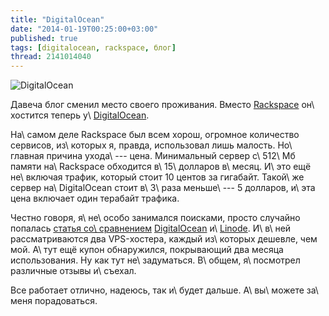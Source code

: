```yaml
---
title: "DigitalOcean"
date: "2014-01-19T00:25:00+03:00"
published: true
tags: [digitalocean, rackspace, блог]
thread: 2141014040
---
```


![](/images/3rd-party/digitalocean.png "DigitalOcean")

Давеча блог сменил место своего проживания. Вместо [Rackspace] он\ хостится теперь у\ [DigitalOcean].

На\ самом деле Rackspace был всем хорош, огромное количество сервисов, из\ которых я, правда, использовал лишь малость.
Но\ главная причина ухода\ --- цена. Минимальный сервер с\ 512\ Мб памяти на\ Rackspace обходится в\ 15\ долларов
в\ месяц. И\ это ещё не\ включая трафик, который стоит 10 центов за гигабайт. Такой\ же сервер на\ DigitalOcean стоит
в\ 3\ раза меньше\ --- 5 долларов, и\ эта цена включает один терабайт трафика.

Честно говоря, я\ не\ особо занимался поисками, просто случайно попалась [статья со\ сравнением][article]
[DigitalOcean] и\ [Linode]. И\ в\ ней рассматриваются два VPS-хостера, каждый из\ которых дешевле, чем мой. А\ тут
ещё купон обнаружился, покрывающий два месяца использования. Ну как тут не\ задуматься. В\ общем, я\ посмотрел различные
отзывы и\ съехал.

Все работает отлично, надеюсь, так и\ будет дальше. А\ вы\ можете за\ меня порадоваться.

[article]: http://blog.schneidmaster.com/digital-ocean-vs-linode/
[Rackspace]: http://www.rackspace.com/
[DigitalOcean]: https://www.digitalocean.com/?refcode=3b7777690e3f
[Linode]: https://www.linode.com/


